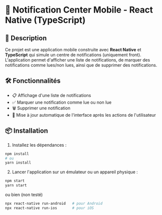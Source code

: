 # 📱 Notification Center Mobile - React Native (TypeScript)

## 🚀 Description

Ce projet est une application mobile construite avec **React Native** et **TypeScript** qui simule un centre de notifications (uniquement front). L'application permet d'afficher une liste de notifications, de marquer des notifications comme lues/non lues, ainsi que de supprimer des notifications.

## 🛠 Fonctionnalités

- 📋 Affichage d'une liste de notifications
- ✅ Marquer une notification comme lue ou non lue
- 🗑 Supprimer une notification
- 🔄 Mise à jour automatique de l'interface après les actions de l'utilisateur

## 📦 Installation

1. Installez les dépendances :

```bash
npm install
# ou
yarn install
```

2. Lancer l'application sur un émulateur ou un appareil physique :

```bash
npm start
yarn start
```
ou bien (non testé)

```bash
npx react-native run-android   # pour Android
npx react-native run-ios       # pour iOS
```
